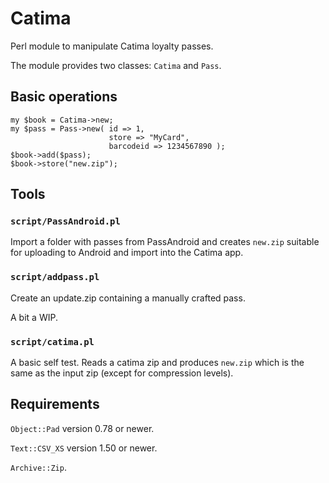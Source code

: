 # Catima

Perl module to manipulate Catima loyalty passes.

The module provides two classes: `Catima` and `Pass`. 

## Basic operations

````
my $book = Catima->new;
my $pass = Pass->new( id => 1,
                      store => "MyCard",
                      barcodeid => 1234567890 );
$book->add($pass);
$book->store("new.zip");
````

## Tools

### `script/PassAndroid.pl`

Import a folder with passes from PassAndroid and creates `new.zip`
suitable for uploading to Android and import into the Catima app.

### `script/addpass.pl`

Create an update.zip containing a manually crafted pass.

A bit a WIP.

### `script/catima.pl`

A basic self test. Reads a catima zip and produces `new.zip` which is
the same as the input zip (except for compression levels).

## Requirements

`Object::Pad` version 0.78 or newer.

`Text::CSV_XS` version 1.50 or newer.

`Archive::Zip`.
